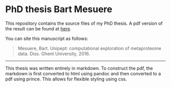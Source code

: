 # PhD thesis Bart Mesuere

This repository contains the source files of my PhD thesis. A pdf version of the result can be found at [here](https://biblio.ugent.be/publication/7237782/file/7237787).

You can site this manuscript as follows:

> Mesuere, Bart. Unipept: computational exploration of metaproteome data. Diss. Ghent University, 2016.

---

This thesis was written entirely in markdown. To construct the pdf, the markdown is first converted to html using pandoc and then converted to a pdf using prince. This allows for flexible styling using css.
